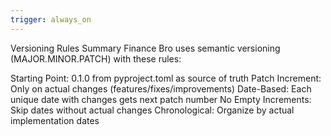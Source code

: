 ```yaml
---
trigger: always_on
---
```


Versioning Rules Summary
Finance Bro uses semantic versioning (MAJOR.MINOR.PATCH) with these rules:

Starting Point: 0.1.0 from pyproject.toml as source of truth
Patch Increment: Only on actual changes (features/fixes/improvements)
Date-Based: Each unique date with changes gets next patch number
No Empty Increments: Skip dates without actual changes
Chronological: Organize by actual implementation dates